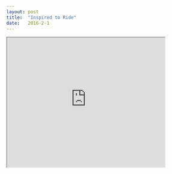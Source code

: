 ```yaml
---
layout: post
title:  "Inspired to Ride"
date:   2016-2-1
---
```


<iframe width="420" height="345"
src="https://www.youtube.com/watch?v=PYbWn5IMoYc">
</iframe>
